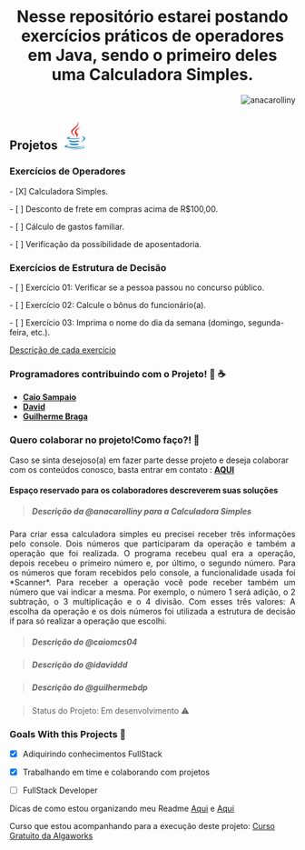 <h1 align="center"> Nesse repositório estarei postando exercícios práticos de operadores em Java, sendo o primeiro deles uma Calculadora Simples. </h1>
<p align="right"> <img src="https://komarev.com/ghpvc/?username=anacarolliny&label=Profile%20views&color=0e75b6&style=flat" alt="anacarolliny" /> </p>


 ## Projetos <img width="50" src="https://raw.githubusercontent.com/devicons/devicon/master/icons/java/java-original.svg"></img>

### Exercícios de Operadores
<p>- [X] Calculadora Simples.</p>
<p>- [ ] Desconto de frete em compras acima de R$100,00.</p>
<p>- [ ] Cálculo de gastos familiar.</p>
<p>- [ ] Verificação da possibilidade de aposentadoria.</p>

### Exercícios de Estrutura de Decisão
<p>- [ ] Exercício 01: Verificar se a pessoa passou no concurso público.</p>
<p>- [ ] Exercício 02: Calcule o bônus do funcionário(a).</p>
<p>- [ ] Exercício 03: Imprima o nome do dia da semana (domingo, segunda-feira, etc.).</p>

[Descrição de cada exercício](https://github.com/anacarolliny/JavaProjects/tree/master/CursoLogicaCapitulo04)

### Programadores contribuindo com o Projeto! 🖖 ☕

- **[Caio Sampaio](https://github.com/caiomcs04)**
- **[David](https://github.com/idavidd)**
- **[Guilherme Braga](https://github.com/GuilhermeBDP)**

### Quero colaborar no projeto!Como faço?! 🚩

Caso se sinta desejoso(a) em fazer parte desse projeto e deseja colaborar com os conteúdos conosco, basta entrar em contato : **[AQUI](https://discord.gg/anacarolliny#0994)**

<h4>Espaço reservado para os colaboradores descreverem suas soluções</h4>

><h5>Descrição da  @anacarolliny para a Calculadora Simples</h5>

<p align="justify">Para criar essa calculadora simples eu precisei receber três informações pelo console. Dois números que participaram da operação e também a operação que foi realizada.
O programa recebeu qual era a operação, depois recebeu o primeiro número e, por último, o segundo número.
Para os números que foram recebidos pelo console, a funcionalidade usada foi *Scanner*. Para receber a operação você pode receber também um número que vai indicar a mesma. Por exemplo, o número 1 será adição, o 2 subtração, o 3 multiplicação e o 4 divisão.
Com esses três valores: A escolha da operação e os dois números foi utilizada a estrutura de decisão if para só realizar a operação que escolhi.</p>

><h5>Descrição do  @caiomcs04</h5>

><h5>Descrição do  @idaviddd</h5>

><h5>Descrição do  @guilhermebdp</h5>


> Status do Projeto: Em desenvolvimento :warning:

### Goals With this Projects 🎯

- [x] Adiquirindo conhecimentos FullStack
- [x] Trabalhando em time e colaborando com projetos
- [ ] FullStack Developer



Dicas de como estou organizando meu Readme [Aqui](https://dev.to/reginadiana/como-escrever-um-readme-md-sensacional-no-github-4509) e [Aqui](https://dfilitto.com.br/desenvolvimento/c-sharp/como-criar-um-readme-excelente-no-github/)

Curso que estou acompanhando para a execução deste projeto: [Curso Gratuito da Algaworks](https://www.algaworks.com/curso/logica-de-programacao-java/) 
